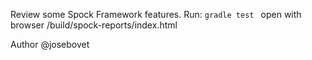 Review some Spock Framework features.
Run: `gradle test `
open with browser /build/spock-reports/index.html

Author @josebovet